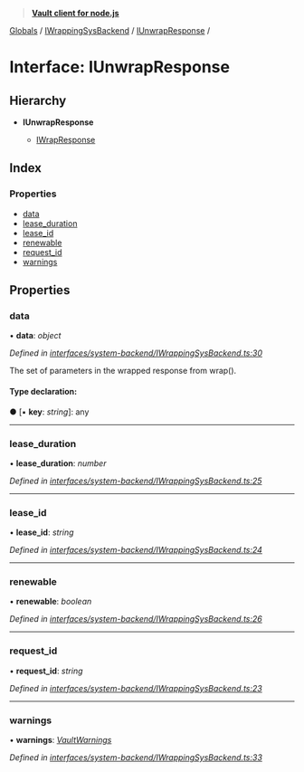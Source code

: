 > **[Vault client for node.js](../README.md)**

[Globals](../globals.md) / [IWrappingSysBackend](../modules/iwrappingsysbackend.md) / [IUnwrapResponse](iwrappingsysbackend.iunwrapresponse.md) /

# Interface: IUnwrapResponse

## Hierarchy

* **IUnwrapResponse**

  * [IWrapResponse](iwrappingsysbackend.iwrapresponse.md)

## Index

### Properties

* [data](iwrappingsysbackend.iunwrapresponse.md#data)
* [lease_duration](iwrappingsysbackend.iunwrapresponse.md#lease_duration)
* [lease_id](iwrappingsysbackend.iunwrapresponse.md#lease_id)
* [renewable](iwrappingsysbackend.iunwrapresponse.md#renewable)
* [request_id](iwrappingsysbackend.iunwrapresponse.md#request_id)
* [warnings](iwrappingsysbackend.iunwrapresponse.md#warnings)

## Properties

###  data

• **data**: *object*

*Defined in [interfaces/system-backend/IWrappingSysBackend.ts:30](https://github.com/theogravity/vault-tacular/blob/07227c0/src/interfaces/system-backend/IWrappingSysBackend.ts#L30)*

The set of parameters in the wrapped response from wrap().

#### Type declaration:

● \[▪ **key**: *string*\]: any

___

###  lease_duration

• **lease_duration**: *number*

*Defined in [interfaces/system-backend/IWrappingSysBackend.ts:25](https://github.com/theogravity/vault-tacular/blob/07227c0/src/interfaces/system-backend/IWrappingSysBackend.ts#L25)*

___

###  lease_id

• **lease_id**: *string*

*Defined in [interfaces/system-backend/IWrappingSysBackend.ts:24](https://github.com/theogravity/vault-tacular/blob/07227c0/src/interfaces/system-backend/IWrappingSysBackend.ts#L24)*

___

###  renewable

• **renewable**: *boolean*

*Defined in [interfaces/system-backend/IWrappingSysBackend.ts:26](https://github.com/theogravity/vault-tacular/blob/07227c0/src/interfaces/system-backend/IWrappingSysBackend.ts#L26)*

___

###  request_id

• **request_id**: *string*

*Defined in [interfaces/system-backend/IWrappingSysBackend.ts:23](https://github.com/theogravity/vault-tacular/blob/07227c0/src/interfaces/system-backend/IWrappingSysBackend.ts#L23)*

___

###  warnings

• **warnings**: *[VaultWarnings](../globals.md#vaultwarnings)*

*Defined in [interfaces/system-backend/IWrappingSysBackend.ts:33](https://github.com/theogravity/vault-tacular/blob/07227c0/src/interfaces/system-backend/IWrappingSysBackend.ts#L33)*
